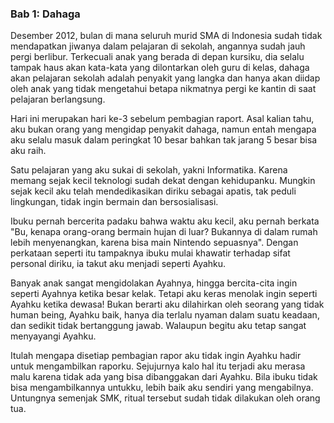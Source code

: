 ### Bab 1: Dahaga
Desember 2012, bulan di mana seluruh murid SMA di Indonesia sudah tidak mendapatkan jiwanya dalam pelajaran di sekolah,
angannya sudah jauh pergi berlibur. Terkecuali anak yang berada di depan kursiku, dia selalu tampak haus akan kata-kata
yang dilontarkan oleh guru di kelas, dahaga akan pelajaran sekolah adalah penyakit yang langka dan hanya akan diidap
oleh anak yang tidak mengetahui betapa nikmatnya pergi ke kantin di saat pelajaran berlangsung.

Hari ini merupakan hari ke-3 sebelum pembagian raport. Asal kalian tahu, aku bukan orang yang mengidap penyakit dahaga,
namun entah mengapa aku selalu masuk dalam peringkat 10 besar bahkan tak jarang 5 besar bisa aku raih.

Satu pelajaran yang aku sukai di sekolah, yakni Informatika. Karena memang sejak kecil teknologi sudah dekat dengan
kehidupanku. Mungkin sejak kecil aku telah mendedikasikan diriku sebagai apatis, tak peduli lingkungan, tidak ingin
bermain dan bersosialisasi.

Ibuku pernah bercerita padaku bahwa waktu aku kecil, aku pernah berkata "Bu, kenapa orang-orang bermain hujan di luar?
Bukannya di dalam rumah lebih menyenangkan, karena bisa main Nintendo sepuasnya". Dengan perkataan seperti itu tampaknya
ibuku mulai khawatir terhadap sifat personal diriku, ia takut aku menjadi seperti Ayahku.

Banyak anak sangat mengidolakan Ayahnya, hingga bercita-cita ingin seperti Ayahnya ketika besar kelak. Tetapi aku keras
menolak ingin seperti Ayahku ketika dewasa! Bukan berarti aku dilahirkan oleh seorang yang tidak human being, Ayahku
baik, hanya dia terlalu nyaman dalam suatu keadaan, dan sedikit tidak bertanggung jawab. Walaupun begitu aku tetap
sangat menyayangi Ayahku.

Itulah mengapa disetiap pembagian rapor aku tidak ingin Ayahku hadir untuk mengambilkan raporku. Sejujurnya kalo hal itu
terjadi aku merasa malu karena tidak ada yang bisa dibanggakan dari Ayahku. Bila ibuku tidak bisa mengambilkannya
untukku, lebih baik aku sendiri yang mengabilnya. Untungnya semenjak SMK, ritual tersebut sudah tidak dilakukan oleh
orang tua.
